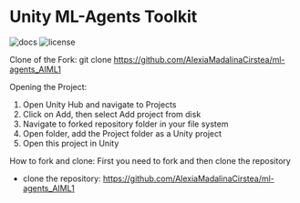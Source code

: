 # Unity ML-Agents Toolkit

<p>
  <a href="https://docs.unity3d.com/Packages/com.unity.ml-agents@latest/index.html" style="text-decoration:none;">
    <img src="https://img.shields.io/badge/docs-reference-blue.svg" alt="docs"/>
  </a>
  <a href="https://github.com/Unity-Technologies/ml-agents/blob/main/LICENSE" style="text-decoration:none;">
    <img src="https://img.shields.io/badge/license-Apache--2.0-green.svg" alt="license"/>
  </a>
</p>


Clone of the Fork:
git clone https://github.com/AlexiaMadalinaCirstea/ml-agents_AIML1

Opening the Project:
1. Open Unity Hub and navigate to Projects
2. Click on Add, then select Add project from disk
3. Navigate to forked repository folder in your file system
4. Open folder, add the Project folder as a Unity project
5. Open this project in Unity

How to fork and clone:
First you need to fork and then clone the repository
  * clone the repository: https://github.com/AlexiaMadalinaCirstea/ml-agents_AIML1
